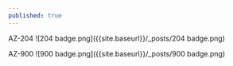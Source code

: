 ```yaml
---
published: true
---
```


AZ-204
![204 badge.png]({{site.baseurl}}/_posts/204 badge.png)

AZ-900
![900 badge.png]({{site.baseurl}}/_posts/900 badge.png)

